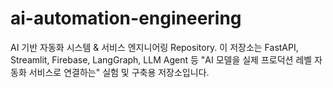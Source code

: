 # ai-automation-engineering
AI 기반 자동화 시스템 &amp; 서비스 엔지니어링 Repository. 이 저장소는 FastAPI, Streamlit, Firebase, LangGraph, LLM Agent 등   "AI 모델을 실제 프로덕션 레벨 자동화 서비스로 연결하는" 실험 및 구축용 저장소입니다.
